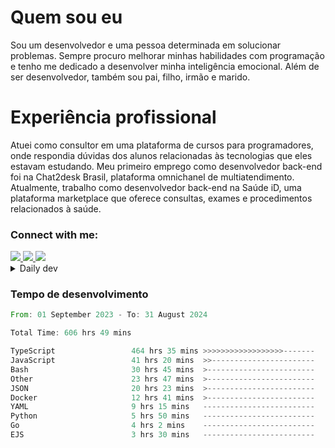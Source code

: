 # Quem sou eu
Sou um desenvolvedor e uma pessoa determinada em solucionar problemas. Sempre procuro melhorar minhas habilidades com programação e tenho me dedicado a desenvolver minha inteligência emocional. Além de ser desenvolvedor, também sou pai, filho, irmão e marido.

# Experiência profissional
Atuei como consultor em uma plataforma de cursos para programadores, onde respondia dúvidas dos alunos relacionadas às tecnologias que eles estavam estudando.
Meu primeiro emprego como desenvolvedor back-end foi na Chat2desk Brasil, plataforma omnichanel de multiatendimento.
Atualmente, trabalho como desenvolvedor back-end na Saúde iD, uma plataforma marketplace que oferece consultas, exames e procedimentos relacionados à saúde.

### Connect with me:
<a href="https://www.linkedin.com/in/theusmoreira" target="_blank" >
<img src="https://img.shields.io/badge/linkedin-%230077B5.svg?&style=for-the-badge&logo=linkedin&logoColor=white ">
</a>
<a href="https://www.instagram.com/matheus.s.moreira/" target="_blank">
<img src="https://img.shields.io/badge/instagram-%23E4405F.svg?&style=for-the-badge&logo=instagram&logoColor=white">
</a>
<a href="mailto:matheussm301@gmail.com"  target="_blank">
<img src="https://img.shields.io/badge/gmail-%23E4405F.svg?&style=for-the-badge&logo=gmail&logoColor=white">
</a>


<details>
  <summary>Daily dev </summary>
<p>
  <a href="https://app.daily.dev/matheussantos"><img src="https://github.com/matheus-santos-moreira/matheus-santos-moreira/blob/master/devcard.svg" width="200" alt="Matheus Santos's Dev Card"/></a>
 </p>
</details>

<h3>Tempo de desenvolvimento</h3>

<!--START_SECTION:waka-->

```rust
From: 01 September 2023 - To: 31 August 2024

Total Time: 606 hrs 49 mins

TypeScript                 464 hrs 35 mins >>>>>>>>>>>>>>>>>>-------   73.68 %
JavaScript                 41 hrs 20 mins  >>-----------------------   06.56 %
Bash                       30 hrs 45 mins  >------------------------   04.88 %
Other                      23 hrs 47 mins  >------------------------   03.77 %
JSON                       20 hrs 23 mins  >------------------------   03.23 %
Docker                     12 hrs 41 mins  >------------------------   02.01 %
YAML                       9 hrs 15 mins   -------------------------   01.47 %
Python                     5 hrs 50 mins   -------------------------   00.93 %
Go                         4 hrs 2 mins    -------------------------   00.64 %
EJS                        3 hrs 30 mins   -------------------------   00.56 %
```

<!--END_SECTION:waka-->

